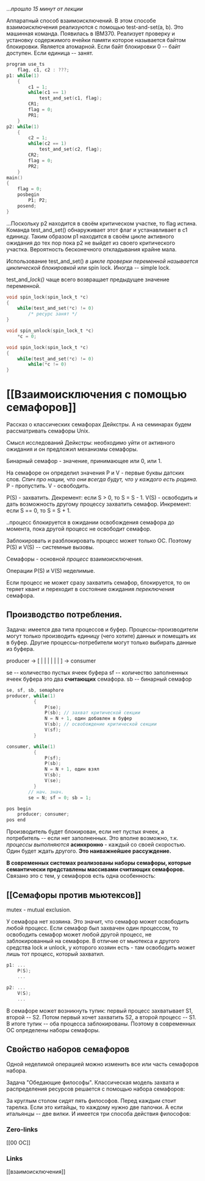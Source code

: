 ...*прошло 15 минут от лекции*

Аппаратный способ взаимоисключений. В этом способе взаимоисключения реализуются с помощью test-and-set(a, b). Это машинная команда. Появилась в IBM370. Реализует проверку и установку содержимого ячейки памяти которое называется байтом блокировки. Является атомарной. Если байт блокировки 0 -- байт доступен. Если единица -- занят.  

```c
program use_ts
	flag, c1, c2 : ???;
p1: while(1)
	{
		c1 = 1;
		while(c1 == 1)
			test_and_set(c1, flag);
		CR1;
		flag = 0;
		PR1;
	}
p2: while(1)
	{
		c2 = 1;
		while(c2 == 1)
			test_and_set(c2, flag);
		CR2;
		flag = 0;
		PR2;
	}
main()
{
	flag = 0;
	posbegin 
		P1; P2;
	posend;
}
```

...Поскольку p2 находится в своём критическом участке, то flag истина. Команда test_and_set() обнаруживает этот флаг и устанавливает в c1 единицу. Таким образом p1 находится в своём цикле активного ожидания до тех пор пока p2 не выйдет из своего критического участка. Вероятность бесконечного откладывания крайне мала. 

Использование test_and_set() *в цикле проверки переменной называется циклической блокировкой* или spin lock. Иногда -- simple lock.

test_and_*lock()* чаще всего возвращает предыдущее значение переменной.

```c
void spin_lock(spin_lock_t *c)
{
	while(test_and_set(*c) != 0)
		/* ресурс занят */
}

void spin_unlock(spin_lock_t *c)
	*c = 0;

void spin_lock(spin_lock_t *c)
{
	while(test_and_set(*c) != 0)
		while(*c != 0)
}
```

# [[Взаимоисключения с помощью семафоров]]
Рассказ о классических семафорах Дейкстры. А на семинарах будем рассматривать семафоры Unix.

Смысл исследований Дейкстры: необходимо уйти от активного ожидания и он предложил механизмы семафоры. 

Бинарный семафор - значение, принимающее или 0, или 1. 

На семафоре он определил значения P и V - первые буквы датских слов. *Спич про нации, что они всегда будут, что у каждого есть родина.*
P - пропустить.
V - освободить.

P(S) - захватить. Декремент: если S > 0, то  S = S - 1.
V(S) - освободить и дать возможность другому процессу захватить семафор. Инкремент: если S == 0, то S = S + 1. 

..процесс блокируется в ожидании освобождения семафора до момента, пока другой процесс не освободит семафор.

Заблокировать и разблокировать процесс может только ОС. Поэтому P(S) и V(S) -- системные вызовы. 

Семафоры - основной *процесс* взаимоисключения. 

Операции P(S) и V(S) неделимые.

Если процесс не может сразу захватить семафор, блокируется, то он теряет квант и переходит в состояние ожидания *переключения* семафора.

## **Производство потребления.** 
Задача: имеется два типа процессов и буфер. Процессы-производители могут только производить единицу (чего хотите) данных и помещать их в буфер. Другие процессы-потребители могут только выбирать данные из буфера. 

producer -> \[  |  |  |  |  |  |  ] -> consumer

se -- количество пустых ячеек буфера
sf -- количество заполненных ячеек буфера
это два **считающих** семафора.
sb -- бинарный семафор

```c
se, sf, sb, semaphore
producer, while(1)
		  {
			  P(se);
			  P(sb); // захват критической секции
			  N = N + 1, один добавлен в буфер
			  V(sb); // освобождение критической секции
			  V(sf);			 
		  }

consumer, while(1)
		  {
			  P(sf);
			  P(sb);
			  N = N + 1, один взял
			  V(sb);
			  V(se);
		  }
		// нач. знач.
		se = N; sf = 0; sb = 1;

pos begin
	producer; consumer;
pos end
```

Производитель будет блокирован, если нет пустых ячеек, а потребитель -- если нет заполненных. Это вполне возможно, т.к. *процессы выполняются* **асинхронно** - каждый со своей скоростью. Один будет ждать другого. 
**Это наиважнейшее рассуждение.**

**В современных системах реализованы наборы семафоры, которые семантически представлены массивами считающих семафоров.** Связано это с тем, у семафоров есть одна особенность: 

## [[Семафоры против мьютексов]]
mutex - mutual exclusion. 

У семафора нет хозяина. Это значит, что семафор может освободить любой процесс. Если семафор был захвачен один процессом, то освободить семафор может любой другой процесс, не заблокированный на семафоре. В отличие от мьютекса и другого средства lock и unlock, у которого хозяин есть - там освободить может лишь тот процесс, который захватил.

```c
p1: ...
	P(S);
	...
	
p2: ...
	V(S);
	...
```

В семафоре может возникнуть тупик: первый процесс захватывает S1, второй -- S2. Потом первый хочет захватить S2, а второй процесс -- S1. В итоге тупик -- оба процесса заблокированы. Поэтому в современных ОС определены наборы семафоры.

## Свойство наборов семафоров
Одной неделимой операцией можно изменить все или часть семафоров набора.

Задача "Обедающие философы". Классическая модель захвата и распределения ресурсов решается с помощью набора семафоров:

За круглым столом сидят пять философов. Перед каждым стоит тарелка. Если это китайцы, то каждому нужно две палочки. А если итальянцы -- две вилки. И имеется три способа действия философов:

### Zero-links
[[00 ОС]]

### Links
[[взаимоисключения]]